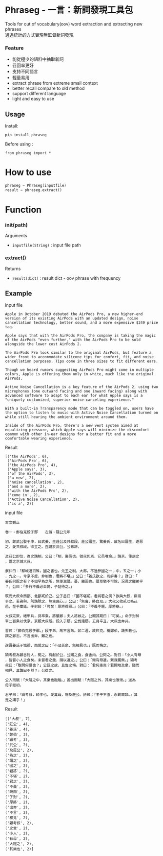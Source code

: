 # Phraseg - 一言：新詞發現工具包
Tools for out of vocabulary(oov) word extraction and extracting new phrases       
通過統計的方式實現無監督新詞發現    

### Feature
- 能從極少的語料中抽取新詞
- 召回率更好
- 支持不同語言
- 輕量易用
- extract phrase from extreme small context
- better recall compare to old method
- support different language
- light and easy to use
## Usage

Install:

```
pip install phraseg
```

Before using :
```
from phraseg import *
```


# How to use
```python
phraseg = Phraseg(inputfile)
result = phraseg.extract()
```
# Function
### init(path)
Arguments  
- `inputfile(String)` : input file path


### extract()
Returns  
- `result(dict)` : result dict - oov phrase with frequency

## Example 
input file  
```text
Apple in October 2019 debuted the AirPods Pro, a new higher-end version of its existing AirPods with an updated design, noise cancellation technology, better sound, and a more expensive $249 price tag.

Apple says that with the AirPods Pro, the company is taking the magic of the AirPods "even further," with the AirPods Pro to be sold alongside the lower cost AirPods 2.

The AirPods Pro look similar to the original AirPods, but feature a wider front to accommodate silicone tips for comfort, fit, and noise cancellation purposes. Tips come in three sizes to fit different ears.

Though we heard rumors suggesting AirPods Pro might come in multiple colors, Apple is offering them only in white, much like the original AirPods.

Active Noise Cancellation is a key feature of the AirPods 2, using two microphones (one outward facing and one inward facing) along with advanced software to adapt to each ear for what Apple says is a "uniquely customized, superior noise-canceling experience."

With a built-in Transparency mode that can be toggled on, users have the option to listen to music with Active Noise Cancellation turned on while still hearing the ambient environment around them.

Inside of the AirPods Pro, there's a new vent system aimed at equalizing pressure, which Apple says will minimize the discomfort common with other in-ear designs for a better fit and a more comfortable wearing experience.
```
Result    
```text
[('the AirPods', 6),
 ('AirPods Pro', 6),
 ('the AirPods Pro', 4),
 ('Apple says', 3),
 ('of the AirPods', 3),
 ('a new', 2),
 ('noise cancellation', 2),
 ('and a more', 2),
 ('with the AirPods Pro', 2),
 ('come in', 2),
 ('Active Noise Cancellation', 2),
 ('is a', 2)]
```

input file  
```text
古文觀止

卷一‧鄭伯克段于鄢　　左傳‧隱公元年　

初，鄭武公娶于申，曰武姜，生莊公及共叔段。莊公寤生，驚姜氏，故名曰寤生，遂惡
之。愛共叔段，欲立之。亟請於武公，公弗許。

及莊公即位，為之請制。公曰：「制，巖邑也。虢叔死焉，它邑唯命。」請京，使居之
，謂之京城大叔。

祭仲曰：「都城過百雉，國之害也。先王之制，大都，不過參國之一；中，五之一；小
，九之一。今京不度，非制也，君將不堪。」公曰：「姜氏欲之，焉辟害？」對曰：「
姜氏何厭之有？不如早為之所，無使滋蔓。蔓，難圖也。蔓草猶不可除，況君之寵弟乎
？」公曰：「多行不義必自斃，子姑待之。」

既而大叔命西鄙、北鄙貳於己。公子呂曰：「國不堪貳。君將若之何？欲與大叔，臣請
事之。若弗與，則請除之，無生民心。」公曰：「無庸，將自及。」大叔又收貳以為己
邑，至于廩延。子封曰：「可矣！厚將得眾。」公曰：「不義不暱，厚將崩。」

大叔完聚，繕甲兵，具卒乘，將襲鄭；夫人將啟之。公聞其期曰：「可矣。」命子封帥
車二百乘以伐京，京叛大叔段。段入于鄢，公伐諸鄢。五月辛丑，大叔出奔共。

書曰：「鄭伯克段于鄢。」段不弟，故不言弟。如二君，故曰克。稱鄭伯，譏失教也，
謂之鄭志。不言出奔，難之也。

遂寘姜氏于城潁，而誓之曰：「不及黃泉，無相見也。」既而悔之。

潁考叔為潁谷封人，聞之。有獻於公，公賜之食，食舍肉，公問之。對曰：「小人有母
，皆嘗小人之食矣。未嘗君之羹，請以遺之。」公曰：「爾有母遺，繄我獨無。」潁考
叔曰：「敢問何謂也？」公語之故，且告之悔。對曰：「君何患焉？若闕地及泉，隧而
相見，其誰曰不然？」公從之。

公入而賦：「大隧之中，其樂也融融。」姜出而賦：「大隧之外，其樂也泄泄。」遂為
母子如初。

君子曰：「潁考叔，純孝也，愛其母，施及莊公。詩曰：『孝子不匱，永錫爾類。』其
是之謂乎！」
```
Result    
```text
[('大叔', 7), 
('莊公', 4), 
('姜氏', 4), 
('鄭伯', 3), 
('潁考', 3), 
('武公', 2), 
('及莊公', 2), 
('為之', 2), 
('謂之', 2), 
('國之', 2), 
('君將', 2), 
('不堪', 2), 
('君之', 2), 
('不義', 2), 
('既而', 2), 
('子封', 2), 
('厚將', 2), 
('出奔', 2), 
('不言', 2), 
('相見', 2), 
('潁考叔', 2), 
('之食', 2), 
('小人', 2), 
('有母', 2), 
('大隧之', 2), 
('其樂也', 2)]
```